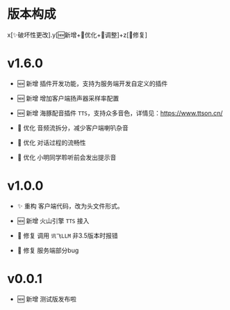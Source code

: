

# 版本构成
x[✨破坏性更改].y[🆕新增+💄优化+🤔调整]+z[🐞修复]

<!-- - 💄 优化 增加`TTS`最少转换字数，增加`TTS`转换效率  ing... -->

# v1.6.0  
 
- 🆕 新增 插件开发功能，支持为服务端开发自定义的插件
- 🆕 新增 增加客户端扬声器采样率配置
- 🆕 新增 海豚配音插件 `TTS`，支持众多音色，详情见：https://www.ttson.cn/

- 💄 优化 音频流拆分，减少客户端喇叭杂音 
- 💄 优化 对话过程的流畅性  
- 💄 优化 小明同学聆听前会发出提示音  

# v1.0.0  

- ✨ 重构 客户端代码，改为头文件形式。

- 🆕 新增 火山引擎 `TTS` 接入 
  
- 🐞 修复 调用 `讯飞LLM` 非3.5版本时报错 
- 🐞 修复 服务端部分bug 


# v0.0.1
- 🆕 新增 测试版发布啦  
